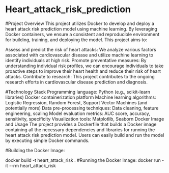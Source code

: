 # Heart_attack_risk_prediction
#Project Overview
This project utilizes Docker to develop and deploy a heart attack risk prediction model using machine learning. By leveraging Docker containers, we ensure a consistent and reproducible environment for building, training, and deploying the model. This project aims to:

Assess and predict the risk of heart attacks: We analyze various factors associated with cardiovascular disease and utilize machine learning to identify individuals at high risk.
Promote preventative measures: By understanding individual risk profiles, we can encourage individuals to take proactive steps to improve their heart health and reduce their risk of heart attacks.
Contribute to research: This project contributes to the ongoing research efforts in cardiovascular disease prediction and diagnosis.

#Technology Stack
Programming language: Python (e.g., scikit-learn libraries)
Docker containerization platform
Machine learning algorithms: Logistic Regression, Random Forest, Support Vector Machines (and potentially more)
Data pre-processing techniques: Data cleaning, feature engineering, scaling
Model evaluation metrics: AUC score, accuracy, sensitivity, specificity
Visualization tools: Matplotlib, Seaborn
Docker Image and Usage
The project provides a Dockerfile that builds a Docker image containing all the necessary dependencies and libraries for running the heart attack risk prediction model. Users can easily build and run the model by executing simple Docker commands.

#Building the Docker Image:

docker build -t heart_attack_risk .
#Running the Docker Image:
docker run -it --rm heart_attack_risk
